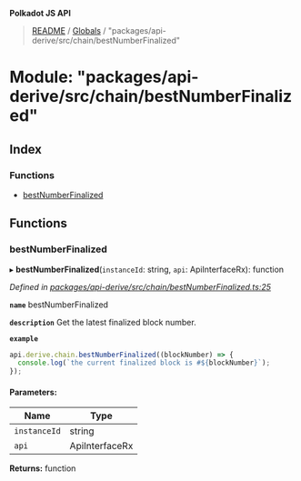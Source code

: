 **Polkadot JS API**

> [README](../README.md) / [Globals](../globals.md) / "packages/api-derive/src/chain/bestNumberFinalized"

# Module: "packages/api-derive/src/chain/bestNumberFinalized"

## Index

### Functions

* [bestNumberFinalized](_packages_api_derive_src_chain_bestnumberfinalized_.md#bestnumberfinalized)

## Functions

### bestNumberFinalized

▸ **bestNumberFinalized**(`instanceId`: string, `api`: ApiInterfaceRx): function

*Defined in [packages/api-derive/src/chain/bestNumberFinalized.ts:25](https://github.com/polkadot-js/api/blob/73ffb034d/packages/api-derive/src/chain/bestNumberFinalized.ts#L25)*

**`name`** bestNumberFinalized

**`description`** Get the latest finalized block number.

**`example`** 
<BR>

```javascript
api.derive.chain.bestNumberFinalized((blockNumber) => {
  console.log(`the current finalized block is #${blockNumber}`);
});
```

#### Parameters:

Name | Type |
------ | ------ |
`instanceId` | string |
`api` | ApiInterfaceRx |

**Returns:** function
